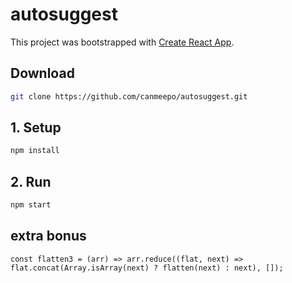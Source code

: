 # autosuggest
This project was bootstrapped with [Create React App](https://github.com/facebookincubator/create-react-app).

## Download 
```bash
git clone https://github.com/canmeepo/autosuggest.git
```
## 1. Setup
```bash
npm install
```
## 2. Run
```bash
npm start 
```

## extra bonus

```
const flatten3 = (arr) => arr.reduce((flat, next) => flat.concat(Array.isArray(next) ? flatten(next) : next), []);
```

